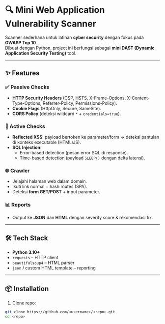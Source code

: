  # 🔍 Mini Web Application Vulnerability Scanner

Scanner sederhana untuk latihan **cyber security** dengan fokus pada **OWASP Top 10**.  
Dibuat dengan Python, project ini berfungsi sebagai **mini DAST (Dynamic Application Security Testing)** tool.

---

## ✨ Features

### ✅ Passive Checks
- **HTTP Security Headers** (CSP, HSTS, X-Frame-Options, X-Content-Type-Options, Referrer-Policy, Permissions-Policy).
- **Cookie Flags** (HttpOnly, Secure, SameSite).
- **CORS Policy** (deteksi wildcard `*` + `credentials=true`).

### 🚀 Active Checks
- **Reflected XSS**: payload bertoken ke parameter/form → deteksi pantulan di konteks executable (HTML/JS).
- **SQL Injection**:
  - Error-based detection (pesan error SQL di response).
  - Time-based detection (payload `SLEEP()` dengan delta latensi).

### 🌐 Crawler
- Jelajahi halaman web dalam domain.
- Ikuti link normal + hash routes (SPA).
- Deteksi **form GET/POST** + input parameter.

### 📊 Reports
- Output ke **JSON** dan **HTML** dengan severity score & rekomendasi fix.

---

## 🛠️ Tech Stack
- **Python 3.10+**
- `requests` – HTTP client
- `beautifulsoup4` – HTML parser
- `json` / custom HTML template – reporting

---

## 📦 Installation

1. Clone repo:
```bash
git clone https://github.com/<username>/<repo>.git
cd <repo>

